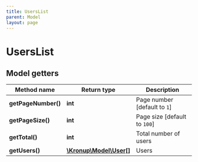 ```yaml
---
title: UsersList
parent: Model
layout: page
---
```


# UsersList

## Model getters

Method name | Return type | Description
------------ | ------------- | -------------
**getPageNumber()** | **int** | Page number   [default to `1`]
**getPageSize()** | **int** | Page size   [default to `100`]
**getTotal()** | **int** | Total number of users
**getUsers()** | [**\Kronup\Model\User[]**](../User) | Users

